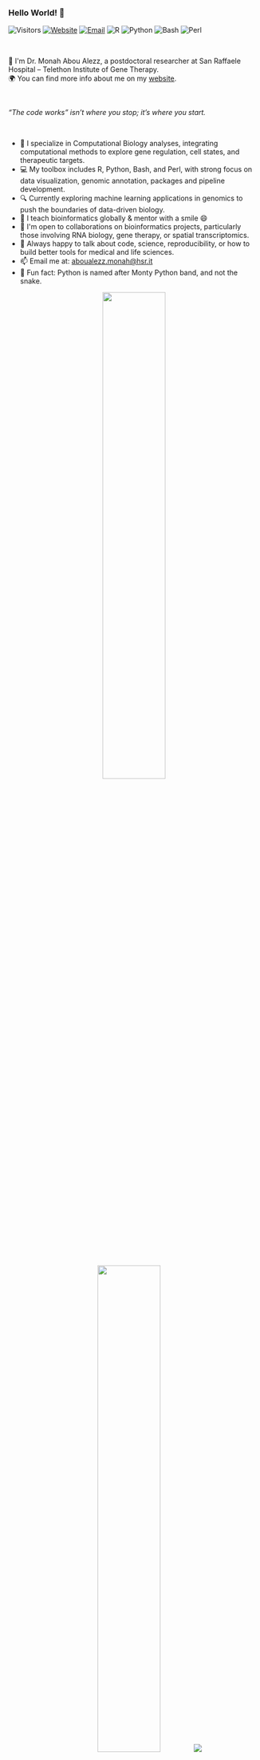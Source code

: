 ### Hello World! 👋

![Visitors](https://komarev.com/ghpvc/?username=monahton&style=flat-square&color=brightgreen)
[![Website](https://img.shields.io/badge/website-online-blue?style=flat-square&logo=github)](https://monahton.github.io)
[![Email](https://img.shields.io/badge/email-aboualezz.monah%40hsr.it-red?style=flat-square&logo=gmail)](mailto:aboualezz.monah@hsr.it)
![R](https://img.shields.io/badge/R-📊-blue?style=flat-square&logo=r)
![Python](https://img.shields.io/badge/Python-🐍-yellow?style=flat-square&logo=python)
![Bash](https://img.shields.io/badge/Bash-💻-brightgreen?style=flat-square&logo=gnubash)
![Perl](https://img.shields.io/badge/Perl-🧬-purple?style=flat-square&logo=perl)

<br />

👋 I'm Dr. Monah Abou Alezz, a postdoctoral researcher at San Raffaele Hospital – Telethon Institute of Gene Therapy.  
🌍 You can find more info about me on my [website](https://monahton.github.io/).
<br />

<br />

_“The code works” isn’t where you stop; it’s where you start._

<br />

- 🧬 I specialize in Computational Biology analyses, integrating computational methods to explore gene regulation, cell states, and therapeutic targets.
- 💻 My toolbox includes R, Python, Bash, and Perl, with strong focus on data visualization, genomic annotation, packages and pipeline development.
- 🔍 Currently exploring machine learning applications in genomics to push the boundaries of data-driven biology.
- 🧪 I teach bioinformatics globally & mentor with a smile 😄
- 🤝 I'm open to collaborations on bioinformatics projects, particularly those involving RNA biology, gene therapy, or spatial transcriptomics.
- 💬 Always happy to talk about code, science, reproducibility, or how to build better tools for medical and life sciences.
- 📫 Email me at: aboualezz.monah@hsr.it
- 🐍 Fun fact: Python is named after Monty Python band, and not the snake.


<p align="center">
  <img height="50%" width="auto" src ="https://github-readme-stats.vercel.app/api?username=monahton&show_icons=true&count_private=true&theme=darcula&hide_border=true&hide=issues,contribs&bg_color=00000000">
  <img height="50%" width="auto" src ="https://github-readme-stats.vercel.app/api/top-langs/?username=monahton&layout=compact&hide_border=true&theme=darcula&bg_color=00000000&langs_count=6&hide=jupyter%20notebook,tex,css,php">
  <img src ="https://github-readme-streak-stats.herokuapp.com?user=monahton&theme=darcula&hide_border=true&background=FFFFFF00">
  <br>
  <br>

  ## Skills

<img align="left" alt="r" src="https://img.shields.io/badge/r%20-276DC3.svg?&style=for-the-badge&logo=r&logoColor=acadb1" />
<img align="left" alt="python" src="https://img.shields.io/badge/python%20-3776AB.svg?&style=for-the-badge&logo=python&logoColor=yellow" />
<img align="left" alt="bash" src="https://img.shields.io/badge/bash%20-171A21.svg?&style=for-the-badge&logo=gnubash&logoColor=white" />
<img align="left" alt="perl" src="https://img.shields.io/badge/perl%20-FCC624.svg?&style=for-the-badge&logo=perl&logoColor=purple" />
<img align="left" alt="git" src="https://img.shields.io/badge/git%20-F05032.svg?&style=for-the-badge&logo=git&logoColor=white" />


</br>

## Research

[<img align="left" alt="orcid" src="https://img.shields.io/badge/orcid-%A6CE39.svg?&style=for-the-badge&logo=orcid&logoColor=white" />](https://orcid.org/0000-0002-2006-4250)
[<img align="left" alt="google-scholar" src="https://img.shields.io/badge/googlescholar-1DA1F2.svg?&style=for-the-badge&logo=google-scholar&logoColor=white" />](https://scholar.google.com/citations?user=882eaNUAAAAJ&hl=en)

</br>

## Contact

[<img align="left" alt="linked-in" src="https://img.shields.io/badge/linkedin-%230077B5.svg?&style=for-the-badge&logo=linkedin&logoColor=white" />](https://linkedin.com/in/monah-abou-alezz-phd-06a948ba)
[<img align="left" alt="twitter" src="https://img.shields.io/badge/twitter-1DA1F2.svg?&style=for-the-badge&logo=twitter&logoColor=white" />](https://twitter.com/MonahAbouAlezz)

</br>
<br>

## Packages

| Package | Website | Issues | Pull Requests | DOI |
|:-------:|:-------:|:------:|:-------------:|:---:|
| [NatChat](https://github.com/monahton/NatChat) | [![Website](https://img.shields.io/badge/docs-website-blue)](https://monahton.github.io/NatChat/) | [![GitHub issues](https://img.shields.io/github/issues/monahton/NatChat)](https://github.com/monahton/NatChat/issues) | [![GitHub pulls](https://img.shields.io/github/issues-pr/monahton/NatChat)](https://github.com/monahton/NatChat/pulls) | ![DOI](https://zenodo.org/badge/DOI/10.5281/zenodo.15482472.svg) |
| [GencoDymo2](https://github.com/monahton/GencoDymo2) | [![Website](https://img.shields.io/badge/docs-website-blue)](https://monahton.github.io/GencoDymo2/) | [![GitHub issues](https://img.shields.io/github/issues/monahton/GencoDymo2)](https://github.com/monahton/GencoDymo2/issues) | [![GitHub pulls](https://img.shields.io/github/issues-pr/monahton/GencoDymo2)](https://github.com/monahton/GencoDymo2/pulls) | ![DOI](https://zenodo.org/badge/DOI/10.5281/zenodo.15302316.svg) |



